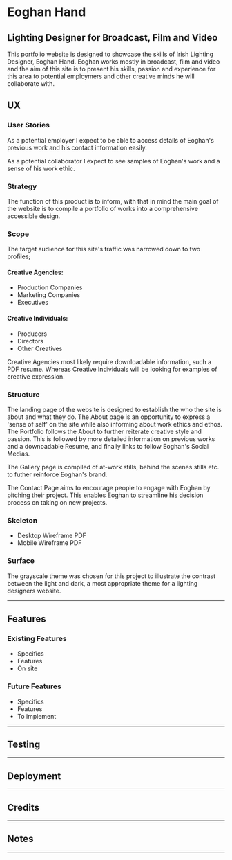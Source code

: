<h1>Eoghan Hand</h1>
<h2>Lighting Designer for Broadcast, Film and Video</h2>
<p>This portfolio website is designed to showcase the skills of Irish Lighting Designer, Eoghan Hand. Eoghan works mostly in broadcast, film and video and the aim of this site is to present his skills, passion and experience for this area to potential employmers and other creative minds he will collaborate with.</p>

<h2>UX</h2>
<h3>User Stories</h3>
<p>As a potential employer I expect to be able to access details of Eoghan's previous work and his contact information easily. </p>

<p>As a potential collaborator I expect to see samples of Eoghan's work and a sense of his work ethic.</p>

<h3>Strategy</h3>
<p>The function of this product is to inform, with that in mind the main goal of the website is to compile a portfolio of works into a comprehensive accessible design.</p>

<h3>Scope</h3>
<p>The target audience for this site's traffic was narrowed down to two profiles; 
<h4>Creative Agencies:</h4>
    <ul>
        <li>Production Companies</li>
        <li>Marketing Companies</li>
        <li>Executives</li>
    </ul>

<h4>Creative Individuals:</h4>
    <ul>
        <li>Producers</li>
        <li>Directors</li>
        <li>Other Creatives</li>
    </ul>

<p>Creative Agencies most likely require downloadable information, such a PDF resume. Whereas Creative Individuals will be looking for examples of creative expression.</p>

<h3>Structure</h3>

<p>The landing page of the website is designed to establish the who the site is about and what they do. The About page is an opportunity to express a 'sense of self' on the site while also informing about work ethics and ethos. The Portfolio follows the About to further reiterate creative style and passion. This is followed by more detailed information on previous works and a downoadable Resume, and finally links to follow Eoghan's Social Medias. </p>

<p>The Gallery page is compiled of at-work stills, behind the scenes stills etc. to futher reinforce Eoghan's brand. 

The Contact Page aims to encourage people to engage with Eoghan by pitching their project. This enables Eoghan to streamline his decision process on taking on new projects.</p>

<h3>Skeleton</h3>
    <ul>
        <li>Desktop Wireframe PDF</li>
        <li>Mobile Wireframe PDF</li>
    </ul>

<h3>Surface</h3>
<p>The grayscale theme was chosen for this project to illustrate the contrast between the light and dark, a most appropriate theme for a lighting designers website.</p>

<hr>

<h2>Features</h2>

<h3>Existing Features</h3>
	<ul>
		<li>Specifics</li>
		<li>Features</li>
		<li>On site</li>
	</ul>

<h3>Future Features</h3>
	<ul>
		<li>Specifics</li>
		<li>Features</li>
		<li>To implement</li>
	</ul>

<hr>

<h2>Testing</h2>

<hr>

<h2>Deployment</h2>

<hr>

<h2>Credits</h2>

<hr>

<h2>Notes</h2>

<hr>